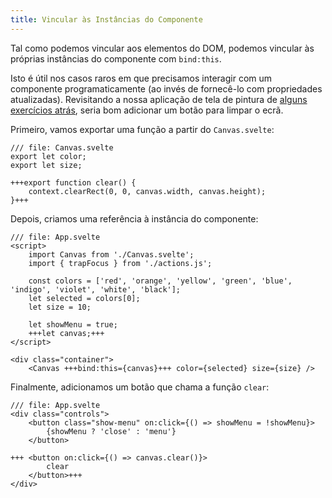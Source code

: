 ```yaml
---
title: Vincular às Instâncias do Componente
---
```


Tal como podemos vincular aos elementos do DOM, podemos vincular às próprias instâncias do componente com `bind:this`.

Isto é útil nos casos raros em que precisamos interagir com um componente programaticamente (ao invés de fornecê-lo com propriedades atualizadas). Revisitando a nossa aplicação de tela de pintura de [alguns exercícios atrás](actions), seria bom adicionar um botão para limpar o ecrã.

Primeiro, vamos exportar uma função a partir do `Canvas.svelte`:

```svelte
/// file: Canvas.svelte
export let color;
export let size;

+++export function clear() {
	context.clearRect(0, 0, canvas.width, canvas.height);
}+++
```

Depois, criamos uma referência à instância do componente:

```svelte
/// file: App.svelte
<script>
	import Canvas from './Canvas.svelte';
	import { trapFocus } from './actions.js';

	const colors = ['red', 'orange', 'yellow', 'green', 'blue', 'indigo', 'violet', 'white', 'black'];
	let selected = colors[0];
	let size = 10;

	let showMenu = true;
	+++let canvas;+++
</script>

<div class="container">
	<Canvas +++bind:this={canvas}+++ color={selected} size={size} />
```

Finalmente, adicionamos um botão que chama a função `clear`:

```svelte
/// file: App.svelte
<div class="controls">
	<button class="show-menu" on:click={() => showMenu = !showMenu}>
		{showMenu ? 'close' : 'menu'}
	</button>

+++	<button on:click={() => canvas.clear()}>
		clear
	</button>+++
</div>
```